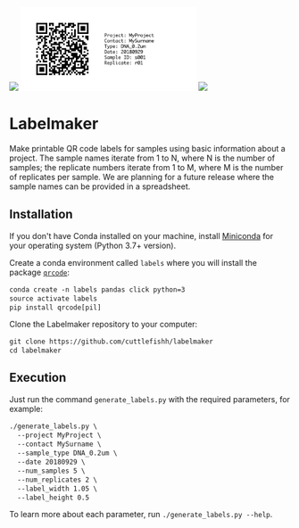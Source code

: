 <img src="https://images-na.ssl-images-amazon.com/images/I/61UOa%2BgxXuL._SL1024_.jpg" height=150> <img src="example.png" height=150> <img src="https://assets.fishersci.com/TFS-Assets/CCG/product-images/F144079~p.eps-650.jpg" height=150>

# Labelmaker

Make printable QR code labels for samples using basic information about a project. The sample names iterate from 1 to N, where N is the number of samples; the replicate numbers iterate from 1 to M, where M is the number of replicates per sample. We are planning for a future release where the sample names can be provided in a spreadsheet.

## Installation

If you don't have Conda installed on your machine, install [Miniconda](https://conda.io/miniconda.html) for your operating system (Python 3.7+ version).

Create a conda environment called `labels` where you will install the package [`qrcode`](https://pypi.org/project/qrcode/):

```
conda create -n labels pandas click python=3
source activate labels
pip install qrcode[pil]
```

Clone the Labelmaker repository to your computer:

```
git clone https://github.com/cuttlefishh/labelmaker
cd labelmaker
```

## Execution

Just run the command `generate_labels.py` with the required parameters, for example:

```
./generate_labels.py \
  --project MyProject \
  --contact MySurname \
  --sample_type DNA_0.2um \
  --date 20180929 \
  --num_samples 5 \
  --num_replicates 2 \
  --label_width 1.05 \
  --label_height 0.5
```

To learn more about each parameter, run `./generate_labels.py --help`.
